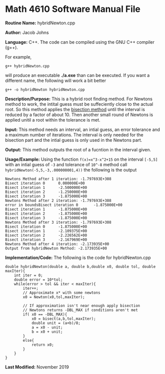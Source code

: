 # Math 4610 Software Manual File

**Routine Name:** hybridNewton.cpp

**Author:** Jacob Johns

**Language:** C++. The code can be compiled using the GNU C++ compiler (g++).

For example,

    g++ hybridNewton.cpp

will produce an executable **./a.exe** than can be executed. If you want a different name, the following will work a bit
better

    g++ -o hybridNewton hybridNewton.cpp

**Description/Purpose:** This is a hybrid root finding method. For Newtons method to work, the intital guess must be suffeciently close to the actual root. So this method applies the [bisection method](https://github.com/jakeat555/math4610/blob/master/SoftwareManual/Bisection.md) until the interval is reduced by a factor of about 10. Then another small round of Newtons is applied unitil a root within the tolerance is met.

**Input:** This method needs an interval, an intial guess, an error tolerance and a maximum number of iterations. The interval is only needed for the bisection part and the intial guess is only used in the Newtons part.

**Output:** This method outputs the root of a fucntion in the interval given. 

**Usage/Example:** Using the function `f(x)=x^3-x^2+15` on the interval `[-5,5]` with an intial guess of `-3` and tolerance of `10^-8` method call `hybridNewton(-5,5,-3,.000000001,4))` the following is the output
```
Newtons Method after 1 iteration: -1.797693E+308
Bisect iteration 0      0.000000E+00
Bisect iteration 1      -2.500000E+00
Bisect iteration 2      -1.250000E+00
Bisect iteration 3      -1.875000E+00
Newtons Method after 2 iteration: -1.797693E+308
error in boundsBisect iteration 0       -1.875000E+00
Bisect iteration 1      -1.875000E+00
Bisect iteration 2      -1.875000E+00
Bisect iteration 3      -1.875000E+00
Newtons Method after 3 iteration: -1.797693E+308
Bisect iteration 0      -1.875000E+00
Bisect iteration 1      -2.109375E+00
Bisect iteration 2      -2.226562E+00
Bisect iteration 3      -2.167969E+00
Newtons Method after 4 iteration: -2.173935E+00
Output from hybridNewton Method: -2.173935E+00
```

**Implementation/Code:** The following is the code for hybridNewton.cpp
```
double hybridNewton(double a, double b,double x0, double tol, double maxIter){
	int iter = 0;
	double error = 10*tol;
	while(error > tol && iter < maxIter){
		iter++;
		// Approximate x* with some newtons
		x0 = Newton(x0,tol,maxIter);
		
		// If approximation isn't near enough apply bisection
		// Newtons returns -DBL_MAX if conditions aren't met
		if( x0 == -DBL_MAX){
			x0 = bisect(a,b,tol,maxIter);
			double unit = (a+b)/8;
			a = x0 - unit;
			b = x0 + unit;
		}
		else{
			return x0;
		}
	}
}
```


**Last Modified:** November 2019
